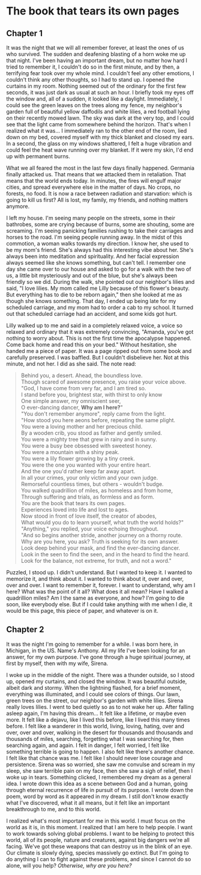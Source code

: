 # The book that tears its own pages

## Chapter 1

It was the night that we will all remember forever, at least the ones of us who survived. The sudden and deafening blasting of a horn woke me up that night. I've been having an important dream, but no matter how hard I tried to remember it, I couldn't do so in the first minute, and by then, a terrifying fear took over my whole mind. I couldn't feel any other emotions, I couldn't think any other thoughts, so I had to stand up. I opened the curtains in my room. Nothing seemed out of the ordinary for the first few seconds, it was just dark as usual at such an hour. I briefly took my eyes off the window and, all of a sudden, it looked like a daylight. Immediately, I could see the green leaves on the trees along my fence, my neighbor's garden full of beautiful yellow daffodils and white lilies, a red football lying on their recently mowed lawn. The sky was dark at the very top, and I could see that the light came from somewhere behind the horizon. That's when I realized what it was... I immediately ran to the other end of the room, lied down on my bed, covered myself with my thick blanket and closed my ears. In a second, the glass on my windows shattered, I felt a huge vibration and could feel the heat wave running over my blanket. If it were my skin, I'd end up with permanent burns.

What we all feared the most in the last few days finally happened. Germania finally attacked us. That means that we attacked them in retaliation. That means that the world ends today. In minutes, the fires will engulf major cities, and spread everywhere else in the matter of days. No crops, no forests, no food. It is now a race between radiation and starvation: which is going to kill us first? All is lost, my family, my friends, and nothing matters anymore.

I left my house. I'm seeing many people on the streets, some in their bathrobes, some are crying because of burns, some are shouting, some are screaming. I'm seeing panicking families rushing to take their carriages and horses to the road. I'm seeing people running away. In the midst of this commotion, a woman walks towards my direction. I know her, she used to be my mom's friend. She's always had this interesting vibe about her. She's always been into meditation and spirituality. And her facial expression always seemed like she knows something, but can't tell. I remember one day she came over to our house and asked to go for a walk with the two of us, a little bit mysteriously and out of the blue, but she's always been friendly so we did. During the walk, she pointed out our neighbor's lilies and said, "I love lilies. My mom called me Lilly because of this flower's beauty. But everything has to die to be reborn again," then she looked at me as though she knows something. That day, I ended up being late for my scheduled carriage, and my mom had to order a cab to my school. It turned out that scheduled carriage had an accident, and some kids got hurt.

Lilly walked up to me and said in a completely relaxed voice, a voice so relaxed and ordinary that it was extremely convincing, "Amanda, you've got nothing to worry about. This is not the first time the apocalypse happened. Come back home and read this on your bed." Without hesitation, she handed me a piece of paper. It was a page ripped out from some book and carefully preserved. I was baffled. But I couldn't disbelieve her. Not at this minute, and not her. I did as she said. The note read:

> Behind you, a desert. Ahead, the boundless love.  
> Though scared of awesome presence, you raise your voice above.  
> "God, I have come from very far, and I am tired so.  
>  I stand before you, brightest star, with thirst to only know  
>  One simple answer, my omniscient seer,  
>  O ever-dancing dancer, **Why am I here?**"  
> "You don't remember anymore", reply came from the light.  
> "How stood you here aeons before, repeating the same plight.  
>  You were a loving mother and her precious child.  
>  By a wooden crib, you stood as father and gently smiled.  
>  You were a mighty tree that grew in rainy and in sunny.  
>  You were a busy bee obsessed with sweetest honey.  
>  You were a mountain with a shiny peak.  
>  You were a lily flower growing by a tiny creek.  
>  You were the one you wanted with your entire heart.  
>  And the one you'd rather keep far away apart.  
>  In all your crimes, your only victim and your own judge.  
>  Remorseful countless times, but others - wouldn't budge.  
>  You walked quadrillion of miles, as homeless and from home,  
>  Through suffering and trials, as formless and as form.  
>  You are the book that tears its own pages.  
>  Experiences loved into life and lost to ages.  
>  Now stood in front of love itself, the creator of abodes,  
>  What would you do to learn yourself, what truth the world holds?"  
> "Anything," you replied, your voice echoing throughout.  
> "And so begins another stride, another journey on a thorny route.  
>  Why are you here, you ask? Truth is seeking for its own answer.  
>  Look deep behind your mask, and find the ever-dancing dancer.  
>  Look in the seen to find the seen, and in the heard to find the heard.  
>  Look for the balance, not extreme, for truth, and not a word."

Puzzled, I stood up. I didn't understand. But I wanted to keep it. I wanted to memorize it, and think about it. I wanted to think about it, over and over, over and over. I want to remember it, forever. I want to understand, why am I here? What was the point of it all? What does it all mean? Have I walked a quadrillion miles? Am I the same as everyone, and how? I'm going to die soon, like everybody else. But if I could take anything with me when I die, it would be this page, this piece of paper, and whatever is on it.

## Chapter 2

It was the night I'm going to remember for a while. I was born here, in Michigan, in the US. Name's Anthony. All my life I've been looking for an answer, for my own purpose. I've gone through a huge spiritual journey, at first by myself, then with my wife, Sirena.

I woke up in the middle of the night. There was a thunder outside, so I stood up, opened my curtains, and closed the window. It was beautiful outside, albeit dark and stormy. When the lightning flashed, for a brief moment, everything was illuminated, and I could see colors of things. Our lawn, green trees on the street, our neighbor's garden with white lilies. Sirena really loves lilies. I went to bed quietly so as to not wake her up. After falling asleep again, I'm having this dream... It felt like a lifetime, or maybe even more. It felt like a dejavu, like I lived this before, like I lived this many times before. I felt like a wanderer in this world, living, loving, hating, over and over, over and over, walking in the desert for thousands and thousands and thousands of miles, searching, forgetting what I was searching for, then searching again, and again. I felt in danger, I felt worried, I felt like something terrible is going to happen. I also felt like there's another chance. I felt like that chance was me. I felt like I should never lose courage and persistence. Sirena was so worried, she saw me convulse and scream in my sleep, she saw terrible pain on my face, then she saw a sigh of relief, then I woke up in tears. Something clicked, I remembered my dream as a general idea. I wrote down this idea as a scene between God and a human, going through eternal recurrence of life in pursuit of its purpose. I wrote down the poem, word by word as it appeared in my dream. I still don't know exactly what I've discovered, what it all means, but it felt like an important breakthrough to me, and to this world.

I realized what's most important for me in this world. I must focus on the world as it is, in this moment. I realized that I am here to help people. I want to work towards solving global problems. I want to be helping to protect this world, all of its people, nature and creatures, against big dangers we're all facing. We've got these weapons that can destroy us in the blink of an eye. Our climate is slowly dying, species massively go extinct. But I'm going to do anything I can to fight against these problems, and since I cannot do so alone, will you help? *Otherwise, why are you here?*